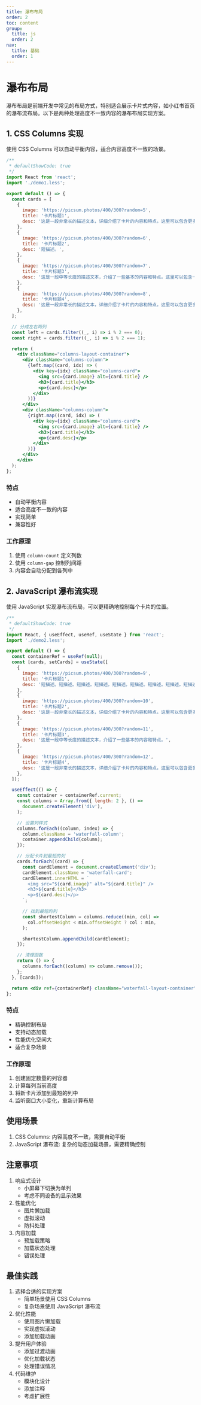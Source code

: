 ```yaml
---
title: 瀑布布局
order: 2
toc: content
group:
  title: js
  order: 2
nav:
  title: 基础
  order: 1
---
```


# 瀑布布局

瀑布布局是前端开发中常见的布局方式，特别适合展示卡片式内容，如小红书首页的瀑布流布局。以下是两种处理高度不一致内容的瀑布布局实现方案。

## 1. CSS Columns 实现

使用 CSS Columns 可以自动平衡内容，适合内容高度不一致的场景。

```jsx
/**
 * defaultShowCode: true
 */
import React from 'react';
import './demo1.less';

export default () => {
  const cards = [
    {
      image: 'https://picsum.photos/400/300?random=5',
      title: '卡片标题1',
      desc: '这是一段非常长的描述文本，详细介绍了卡片的内容和特点。这里可以包含更多的信息，比如产品的详细规格、使用说明、注意事项等。这样的长文本可以更好地展示不同布局方案的特点。同时，我们还可以添加更多的内容来测试布局的适应性。',
    },
    {
      image: 'https://picsum.photos/400/300?random=6',
      title: '卡片标题2',
      desc: '短描述。',
    },
    {
      image: 'https://picsum.photos/400/300?random=7',
      title: '卡片标题3',
      desc: '这是一段中等长度的描述文本，介绍了一些基本的内容和特点。这里可以包含一些简单的说明。',
    },
    {
      image: 'https://picsum.photos/400/300?random=8',
      title: '卡片标题4',
      desc: '这是一段非常长的描述文本，详细介绍了卡片的内容和特点。这里可以包含更多的信息，比如产品的详细规格、使用说明、注意事项等。这样的长文本可以更好地展示不同布局方案的特点。同时，我们还可以添加更多的内容来测试布局的适应性。最后再补充一些额外的信息。',
    },
  ];

  // 分成左右两列
  const left = cards.filter((_, i) => i % 2 === 0);
  const right = cards.filter((_, i) => i % 2 === 1);

  return (
    <div className="columns-layout-container">
      <div className="columns-column">
        {left.map((card, idx) => (
          <div key={idx} className="columns-card">
            <img src={card.image} alt={card.title} />
            <h3>{card.title}</h3>
            <p>{card.desc}</p>
          </div>
        ))}
      </div>
      <div className="columns-column">
        {right.map((card, idx) => (
          <div key={idx} className="columns-card">
            <img src={card.image} alt={card.title} />
            <h3>{card.title}</h3>
            <p>{card.desc}</p>
          </div>
        ))}
      </div>
    </div>
  );
};
```

### 特点

- 自动平衡内容
- 适合高度不一致的内容
- 实现简单
- 兼容性好

### 工作原理

1. 使用 `column-count` 定义列数
2. 使用 `column-gap` 控制列间距
3. 内容会自动分配到各列中

## 2. JavaScript 瀑布流实现

使用 JavaScript 实现瀑布流布局，可以更精确地控制每个卡片的位置。

```jsx
/**
 * defaultShowCode: true
 */
import React, { useEffect, useRef, useState } from 'react';
import './demo2.less';

export default () => {
  const containerRef = useRef(null);
  const [cards, setCards] = useState([
    {
      image: 'https://picsum.photos/400/300?random=9',
      title: '卡片标题1',
      desc: '短描述。短描述。短描述。短描述。短描述。短描述。短描述。短描述。短描述。短描述。短描述。短描述。短描述。短描述。短描述。短描述。短描述。短描述。短描述。短描述。短描述。短描述。短描述。短描述。短描述。短描述。',
    },
    {
      image: 'https://picsum.photos/400/300?random=10',
      title: '卡片标题2',
      desc: '这是一段非常长的描述文本，详细介绍了卡片的内容和特点。这里可以包含更多的信息，比如产品的详细规格、使用说明、注意事项等。这样的长文本可以更好地展示不同布局方案的特点。',
    },
    {
      image: 'https://picsum.photos/400/300?random=11',
      title: '卡片标题3',
      desc: '这是一段中等长度的描述文本，介绍了一些基本的内容和特点。',
    },
    {
      image: 'https://picsum.photos/400/300?random=12',
      title: '卡片标题4',
      desc: '这是一段非常长的描述文本，详细介绍了卡片的内容和特点。这里可以包含更多的信息，比如产品的详细规格、使用说明、注意事项等。这样的长文本可以更好地展示不同布局方案的特点。同时，我们还可以添加更多的内容来测试布局的适应性。最后再补充一些额外的信息。',
    },
  ]);

  useEffect(() => {
    const container = containerRef.current;
    const columns = Array.from({ length: 2 }, () =>
      document.createElement('div'),
    );

    // 设置列样式
    columns.forEach((column, index) => {
      column.className = 'waterfall-column';
      container.appendChild(column);
    });

    // 分配卡片到最短的列
    cards.forEach((card) => {
      const cardElement = document.createElement('div');
      cardElement.className = 'waterfall-card';
      cardElement.innerHTML = `
        <img src="${card.image}" alt="${card.title}" />
        <h3>${card.title}</h3>
        <p>${card.desc}</p>
      `;

      // 找到最短的列
      const shortestColumn = columns.reduce((min, col) =>
        col.offsetHeight < min.offsetHeight ? col : min,
      );

      shortestColumn.appendChild(cardElement);
    });

    // 清理函数
    return () => {
      columns.forEach((column) => column.remove());
    };
  }, [cards]);

  return <div ref={containerRef} className="waterfall-layout-container" />;
};
```

### 特点

- 精确控制布局
- 支持动态加载
- 性能优化空间大
- 适合复杂场景

### 工作原理

1. 创建固定数量的列容器
2. 计算每列当前高度
3. 将新卡片添加到最短的列中
4. 监听窗口大小变化，重新计算布局

## 使用场景

1. CSS Columns: 内容高度不一致，需要自动平衡
2. JavaScript 瀑布流: 复杂的动态加载场景，需要精确控制

## 注意事项

1. 响应式设计
   - 小屏幕下切换为单列
   - 考虑不同设备的显示效果
2. 性能优化
   - 图片懒加载
   - 虚拟滚动
   - 防抖处理
3. 内容加载
   - 预加载策略
   - 加载状态处理
   - 错误处理

## 最佳实践

1. 选择合适的实现方案
   - 简单场景使用 CSS Columns
   - 复杂场景使用 JavaScript 瀑布流
2. 优化性能
   - 使用图片懒加载
   - 实现虚拟滚动
   - 添加加载动画
3. 提升用户体验
   - 添加过渡动画
   - 优化加载状态
   - 处理错误情况
4. 代码维护
   - 模块化设计
   - 添加注释
   - 考虑扩展性
